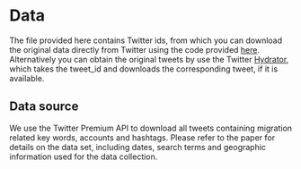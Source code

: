 # Data

The file provided here contains Twitter ids, from which you can download the original data directly from Twitter using the code provided [here](./twitter_migatittudes/methods). Alternatively you can obtain the original tweets by use the Twitter [Hydrator](https://github.com/DocNow/hydrator), which takes the tweet_id and downloads the corresponding tweet, if it is available.

## Data source

We use the Twitter Premium API to download all tweets containing migration related key words, accounts and hashtags. Please refer to the paper for details on the data set, including dates, search terms and geographic information used for the data collection.